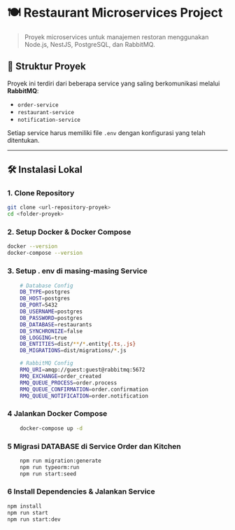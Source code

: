 # 🍽️ Restaurant Microservices Project

> Proyek microservices untuk manajemen restoran menggunakan Node.js, NestJS, PostgreSQL, dan RabbitMQ.

## 📁 Struktur Proyek
Proyek ini terdiri dari beberapa service yang saling berkomunikasi melalui **RabbitMQ**:

- `order-service`
- `restaurant-service`
- `notification-service`

Setiap service harus memiliki file `.env` dengan konfigurasi yang telah ditentukan.

---

## 🛠️ Instalasi Lokal

### 1. Clone Repository
```bash
git clone <url-repository-proyek>
cd <folder-proyek>

```

### 2. Setup Docker & Docker Compose
```bash
docker --version 
docker-compose --version
```

### 3. Setup . env di masing-masing Service
```bash
    # Database Config
    DB_TYPE=postgres
    DB_HOST=postgres
    DB_PORT=5432
    DB_USERNAME=postgres
    DB_PASSWORD=postgres
    DB_DATABASE=restaurants
    DB_SYNCHRONIZE=false
    DB_LOGGING=true
    DB_ENTITIES=dist/**/*.entity{.ts,.js}
    DB_MIGRATIONS=dist/migrations/*.js

    # RabbitMQ Config
    RMQ_URI=amqp://guest:guest@rabbitmq:5672
    RMQ_EXCHANGE=order_created
    RMQ_QUEUE_PROCESS=order.process
    RMQ_QUEUE_CONFIRMATION=order.confirmation
    RMQ_QUEUE_NOTIFICATION=order.notification
```

### 4 Jalankan Docker Compose 
```bash
    docker-compose up -d
```

### 5 Migrasi DATABASE di Service Order dan Kitchen
```bash
    npm run migration:generate
    npm run typeorm:run
    npm run start:seed
```

### 6 Install Dependencies & Jalankan Service
```bash
npm install
npm run start
npm run start:dev
```

